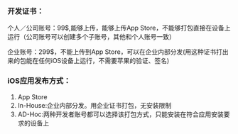 ### 开发证书：

个人／公司账号：99$,能够上传，能够上传App Store，不能够打包直接在设备上运行（公司账号可以创建多个子账号，其他和个人账号一致）

企业账号：299$，不能上传到App Store，可以在企业内部分发\(用这种证书打出来的包能在任何iOS设备上运行，不需要苹果的验证、签名\)

### iOS应用发布方式：

1. App Store
2. In-House:企业内部分发。用企业证书打包，无安装限制
3. AD-Hoc:两种开发者账号都可以选择该打包方式，只能安装在符合应用安装要求的设备上



